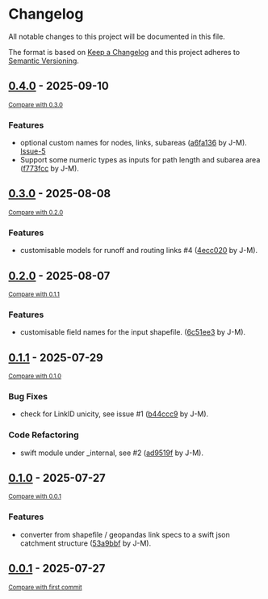 # Changelog

All notable changes to this project will be documented in this file.

The format is based on [Keep a Changelog](http://keepachangelog.com/en/1.0.0/)
and this project adheres to [Semantic Versioning](http://semver.org/spec/v2.0.0.html).

<!-- insertion marker -->
## [0.4.0](https://github.com/csiro-hydroinformatics/geosdhydro/releases/tag/0.4.0) - 2025-09-10

<small>[Compare with 0.3.0](https://github.com/csiro-hydroinformatics/geosdhydro/compare/0.3.0...0.4.0)</small>

### Features

- optional custom names for nodes, links, subareas ([a6fa136](https://github.com/csiro-hydroinformatics/geosdhydro/commit/a6fa136a01dd5ef339986221278016761f93f6f6) by J-M). [Issue-5](https://github.com/csiro-hydroinformatics/geosdhydro/issues/5)
- Support some numeric types as inputs for path length and subarea area ([f773fcc](https://github.com/csiro-hydroinformatics/geosdhydro/commit/f773fcca17ed3f4dc408bbc7e86a33aec73954bd) by J-M).

## [0.3.0](https://github.com/csiro-hydroinformatics/geosdhydro/releases/tag/0.3.0) - 2025-08-08

<small>[Compare with 0.2.0](https://github.com/csiro-hydroinformatics/geosdhydro/compare/0.2.0...0.3.0)</small>

### Features

- customisable models for runoff and routing links #4 ([4ecc020](https://github.com/csiro-hydroinformatics/geosdhydro/commit/4ecc020e1fec78b79ea344a4e3ed569051307e81) by J-M).

## [0.2.0](https://github.com/csiro-hydroinformatics/geosdhydro/releases/tag/0.2.0) - 2025-08-07

<small>[Compare with 0.1.1](https://github.com/csiro-hydroinformatics/geosdhydro/compare/0.1.1...0.2.0)</small>

### Features

- customisable field names for the input shapefile. ([6c51ee3](https://github.com/csiro-hydroinformatics/geosdhydro/commit/6c51ee3b05966db14e7eb68ead46657f824eeddc) by J-M).

## [0.1.1](https://github.com/csiro-hydroinformatics/geosdhydro/releases/tag/0.1.1) - 2025-07-29

<small>[Compare with 0.1.0](https://github.com/csiro-hydroinformatics/geosdhydro/compare/0.1.0...0.1.1)</small>

### Bug Fixes

- check for LinkID unicity, see issue #1 ([b44ccc9](https://github.com/csiro-hydroinformatics/geosdhydro/commit/b44ccc9ce3d0fc590f4c07240b785f169b94ad1d) by J-M).

### Code Refactoring

- swift module under _internal, see #2 ([ad9519f](https://github.com/csiro-hydroinformatics/geosdhydro/commit/ad9519f915d718c6978a03f0fb83c869b1b10d7d) by J-M).

## [0.1.0](https://github.com/csiro-hydroinformatics/geosdhydro/releases/tag/0.1.0) - 2025-07-27

<small>[Compare with 0.0.1](https://github.com/csiro-hydroinformatics/geosdhydro/compare/0.0.1...0.1.0)</small>

### Features

- converter from shapefile / geopandas link specs to a swift json catchment structure ([53a9bbf](https://github.com/csiro-hydroinformatics/geosdhydro/commit/53a9bbfb3dae3b4046a229a601640232913b0537) by J-M).

## [0.0.1](https://github.com/csiro-hydroinformatics/geosdhydro/releases/tag/0.0.1) - 2025-07-27

<small>[Compare with first commit](https://github.com/csiro-hydroinformatics/geosdhydro/compare/b2d30e194a18e6409bb79bbd69d24276aaadd687...0.0.1)</small>
